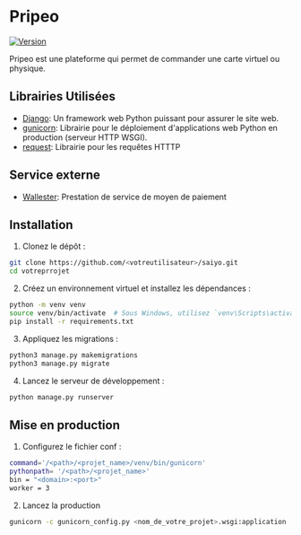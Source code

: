 # Pripeo

[![Version](https://img.shields.io/badge/version-1.0.0-blue.svg)](https://img.shields.io/badge/version-1.0.0-blue.svg)

Pripeo est une plateforme qui permet de commander une carte virtuel ou physique. 

## Librairies Utilisées

- [Django](https://docs.djangoproject.com/en/4.2): Un framework web Python puissant pour assurer le site web.
- [gunicorn](https://docs.gunicorn.org/en/stable/index.html): Librairie pour le déploiement d'applications web Python en production (serveur HTTP WSGI).
- [request](https://pypi.org/project/requests/): Librairie pour les requêtes HTTTP

## Service externe 

- [Wallester](https://wallester.com/): Prestation de service de moyen de paiement

## Installation

1. Clonez le dépôt :

```sh
git clone https://github.com/<votreutilisateur>/saiyo.git
cd votreprrojet
```

2. Créez un environnement virtuel et installez les dépendances : 

```sh
python -m venv venv
source venv/bin/activate  # Sous Windows, utilisez `venv\Scripts\activate`
pip install -r requirements.txt
```

3. Appliquez les migrations :

```sh
python3 manage.py makemigrations
python3 manage.py migrate
```

4. Lancez le serveur de développement :

```sh
python manage.py runserver
```

## Mise en production

1. Configurez le fichier conf :

```sh
command='/<path>/<projet_name>/venv/bin/gunicorn'
pythonpath= '/<path>/<projet_name>'
bin = "<domain>:<port>"
worker = 3
```

2. Lancez la production

```sh
gunicorn -c gunicorn_config.py <nom_de_votre_projet>.wsgi:application
```
